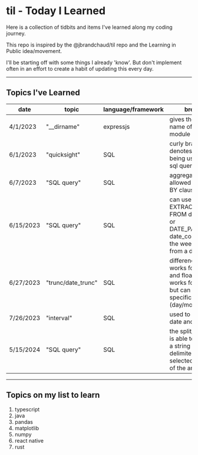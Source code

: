 # til - Today I Learned

Here is a collection of tidbits and items I've learned along my coding journey.

This repo is inspired by the @jbrandchaud/til repo and the Learning in Public idea/movement.

I'll be starting off with some things I already 'know'. But don't implement often in an effort to create a habit of updating this every day.

***

## Topics I've Learned
date| topic | language/framework | breakdown |
----| ----|----| ----|
4/1/2023 |"__dirname" | expressjs | gives the directory name of the current module |
6/1/2023 |"quicksight" |  SQL | curly brackets {} denotes a variable being used within the sql query | 
6/7/2023 |"SQL query" | SQL | aggregates are not allowed in the GROUP BY clause |
6/15/2023 |"SQL query" | SQL | can use EXTRACT('week' FROM date_column) or DATE_PART('week', date_column) to get the week number from a date |
6/27/2023 |"trunc/date_trunc" | SQL | differences: trunc works for both dates and floats, date_trunc works for dates only but can truncate specific date parts (day/month/week/etc) |
7/26/2023 |"interval" | SQL | used to help calculate date and time values 
5/15/2024 |"SQL query" | SQL |the split_part function is able to break apart a string by it's delimiter and return a selected subsection of the array 

***

## Topics on my list to learn
1. typescript
2. java
3. pandas
4. matplotlib
5. numpy
6. react native
7. rust
